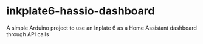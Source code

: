 # inkplate6-hassio-dashboard
A simple Arduino project to use an Inplate 6 as a Home Assistant dashboard through API calls
